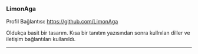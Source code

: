 ### LimonAga

Profil Bağlantısı: https://github.com/LimonAga

Oldukça basit bir tasarım. Kısa bir tanıtım yazısından sonra kullnılan diller ve iletişim bağlantıları kullanıldı.

---

